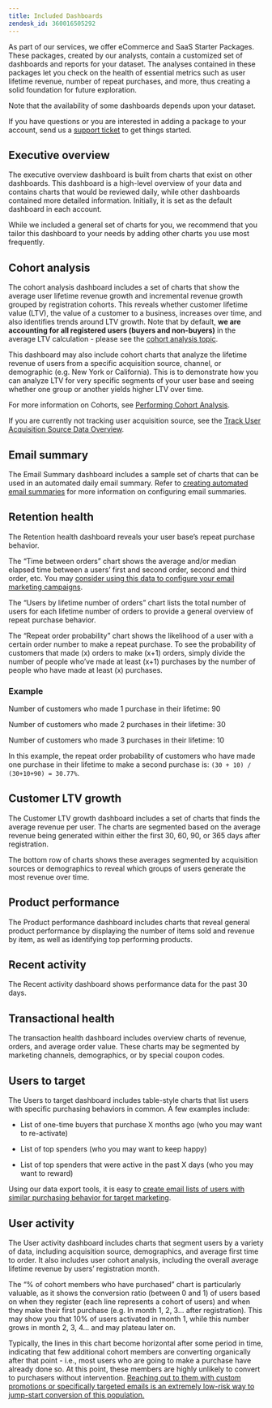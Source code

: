 ```yaml
---
title: Included Dashboards
zendesk_id: 360016505292
---
```


As part of our services, we offer eCommerce and SaaS Starter Packages. These packages, created by our analysts, contain a customized set of dashboards and reports for your dataset. The analyses contained in these packages let you check on the health of essential metrics such as user lifetime revenue, number of repeat purchases, and more, thus creating a solid foundation for future exploration.

Note that the availability of some dashboards depends upon your dataset.

If you have questions or you are interested in adding a package to your account, send us a [support ticket](../../getting-started/support.md) to get things started.

## Executive overview

The executive overview dashboard is built from charts that exist on other dashboards. This dashboard is a high-level overview of your data and contains charts that would be reviewed daily, while other dashboards contained more detailed information. Initially, it is set as the default dashboard in each account.

While we included a general set of charts for you, we recommend that you tailor this dashboard to your needs by adding other charts you use most frequently.

## Cohort analysis

The cohort analysis dashboard includes a set of charts that show the average user lifetime revenue growth and incremental revenue growth grouped by registration cohorts. This reveals whether customer lifetime value (LTV), the value of a customer to a business, increases over time, and also identifies trends around LTV growth. Note that by default, **we are accounting for all registered users (buyers and non-buyers)** in the average LTV calculation - please see the [cohort analysis topic](../data-analyst/dev-reports/cohort-rpt-bldr.md).

This dashboard may also include cohort charts that analyze the lifetime revenue of users from a specific acquisition source, channel, or demographic (e.g. New York or California). This is to demonstrate how you can analyze LTV for very specific segments of your user base and seeing whether one group or another yields higher LTV over time.

For more information on Cohorts, see [Performing Cohort Analysis](../data-analyst/dev-reports/cohort-rpt-bldr.md).

If you are currently not tracking user acquisition source, see the [Track User Acquisition Source Data Overview](../data-analyst/analysis/google-track-user-acq.md).

## Email summary

The Email Summary dashboard includes a sample set of charts that can be used in an automated daily email summary. Refer to [creating automated email summaries](../../data-user/export-data/email-summaries.md) for more information on configuring email summaries.  

## Retention health

The Retention health dashboard reveals your user base’s repeat purchase behavior.

The “Time between orders” chart shows the average and/or median elapsed time between a users’ first and second order, second and third order, etc. You may [consider using this data to configure your email marketing campaigns](../http://blog.rjmetrics.com/acting-on-marketing-data-in-your-rjmetrics-online-dashboard/).

The “Users by lifetime number of orders” chart lists the total number of users for each lifetime number of orders to provide a general overview of repeat purchase behavior.  

The “Repeat order probability” chart shows the likelihood of a user with a certain order number to make a repeat purchase. To see the probability of customers that made (x) orders to make (x+1) orders, simply divide the number of people who’ve made at least (x+1) purchases by the number of people who have made at least (x) purchases.

### Example

Number of customers who made 1 purchase in their lifetime: 90

Number of customers who made 2 purchases in their lifetime: 30

Number of customers who made 3 purchases in their lifetime: 10

In this example, the repeat order probability of customers who have made one purchase in their lifetime to make a second purchase is: `(30 + 10) / (30+10+90) = 30.77%`.

## Customer LTV growth

The Customer LTV growth dashboard includes a set of charts that finds the average revenue per user. The charts are segmented based on the average revenue being generated within either the first 30, 60, 90, or 365 days after registration.  

The bottom row of charts shows these averages segmented by acquisition sources or demographics to reveal which groups of users generate the most revenue over time.

## Product performance

The Product performance dashboard includes charts that reveal general product performance by displaying the number of items sold and revenue by item, as well as identifying top performing products.

## Recent activity

The Recent activity dashboard shows performance data for the past 30 days.

## Transactional health

The transaction health dashboard includes overview charts of revenue, orders, and average order value. These charts may be segmented by marketing channels, demographics, or by special coupon codes.

## Users to target

The Users to target dashboard includes table-style charts that list users with specific purchasing behaviors in common. A few examples include:

* List of one-time buyers that purchase X months ago (who you may want to re-activate)

* List of top spenders (who you may want to keep happy)

* List of top spenders that were active in the past X days (who you may want to reward)

Using our data export tools, it is easy to [create email lists of users with similar purchasing behavior for target marketing](../http://blog.rjmetrics.com/creating-contact-lists-for-top-customers/).

## User activity

The User activity dashboard includes charts that segment users by a variety of data, including acquisition source, demographics, and average first time to order. It also includes user cohort analysis, including the overall average lifetime revenue by users’ registration month.

The “% of cohort members who have purchased” chart is particularly valuable, as it shows the conversion ratio (between 0 and 1) of users based on when they register (each line represents a cohort of users) and when they make their first purchase (e.g. In month 1, 2, 3... after registration). This may show you that 10% of users activated in month 1, while this number grows in month 2, 3, 4... and may plateau later on.

Typically, the lines in this chart become horizontal after some period in time, indicating that few additional cohort members are converting organically after that point - i.e., most users who are going to make a purchase have already done so. At this point, these members are highly unlikely to convert to purchasers without intervention. [Reaching out to them with custom promotions or specifically targeted emails is an extremely low-risk way to jump-start conversion of this population.](../http://blog.rjmetrics.com/acting-on-marketing-data-in-your-rjmetrics-online-dashboard/)
